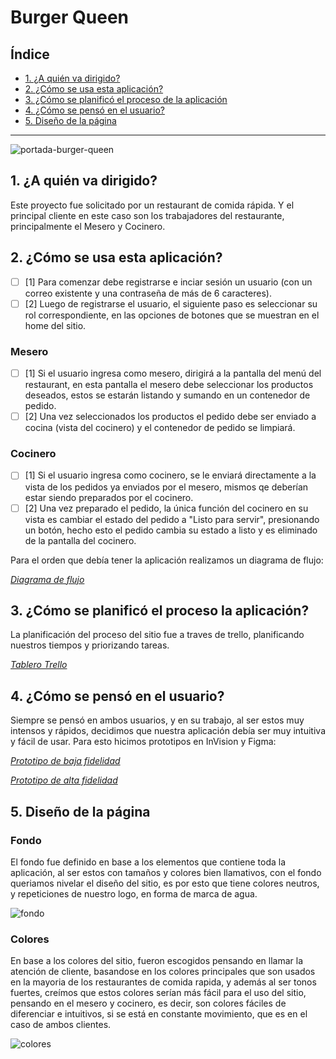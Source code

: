 # Burger Queen

## Índice

* [1. ¿A quién va dirigido?](#1-¿Cómo-se-usa-esta-aplicación?)
* [2. ¿Cómo se usa esta aplicación?](#2-a-quien-va-dirigido)
* [3. ¿Cómo se planificó el proceso de la aplicación](#3-como-se-planificó)
* [4. ¿Cómo se pensó en el usuario?](#4-como-se-pensó-en-el-usuario)
* [5. Diseño de la página](#5-criterios-de-aceptación-mínimos-del-proyecto)

***

![portada-burger-queen](https://i.ibb.co/T4XfHvR/Portada-Burguer-Queen.png)

## 1. ¿A quién va dirigido?

Este proyecto fue solicitado por un restaurant de comida rápida. Y el principal cliente en este caso son los trabajadores del restaurante, principalmente el Mesero y Cocinero. 

<!-- [React](https://es.reactjs.org/) y [Angular](https://angular.io/)  -->

## 2. ¿Cómo se usa esta aplicación?

* [ ] [1] Para comenzar debe registrarse e inciar sesión un usuario (con un correo existente y una contraseña de más de 6 caracteres).
* [ ] [2] Luego de registrarse el usuario, el siguiente paso es seleccionar su rol correspondiente, en las opciones de botones que se muestran en el home del sitio.

### Mesero 

* [ ] [1] Si el usuario ingresa como mesero, dirigirá a la pantalla del menú del restaurant, en esta pantalla el mesero debe seleccionar los productos deseados, estos se estarán listando y sumando en un contenedor de pedido. 
* [ ] [2] Una vez seleccionados los productos el pedido debe ser enviado a cocina (vista del cocinero) y el contenedor de pedido se limpiará.

### Cocinero
* [ ] [1] Si el usuario ingresa como cocinero, se le enviará directamente a la vista de los pedidos ya enviados por el mesero, mismos qe deberían estar siendo preparados por el cocinero.
* [ ] [2] Una vez preparado el pedido, la única función del cocinero en su vista es cambiar el estado del pedido a "Listo para servir", presionando un botón, hecho esto el pedido cambia su estado a listo y es eliminado de la pantalla del cocinero.

Para el orden que debía tener la aplicación realizamos un diagrama de flujo: 

[_Diagrama de flujo_](https://app.lucidchart.com/documents/view/3f0e3a9b-1ae0-4bf0-9db3-ce2bd25bda7e/0_0)

## 3. ¿Cómo se planificó el proceso la aplicación?

La planificación del proceso del sitio fue a traves de trello, planificando nuestros tiempos y priorizando tareas.

[_Tablero Trello_](https://trello.com/b/HAYtsB73/burger-queen)

## 4. ¿Cómo se pensó en el usuario?

Siempre se pensó en ambos usuarios, y en su trabajo, al ser estos muy intensos y rápidos, decidimos que nuestra aplicación debía ser muy intuitiva y fácil de usar. Para esto hicimos prototipos en InVision y Figma:

[_Prototipo de baja fidelidad_](https://burguerqueen.invisionapp.com/freehand/Burguer-Queen--cAUeRVwlw)

[_Prototipo de alta fidelidad_](https://www.figma.com/proto/9WMSEpZ6N6bklJSZBTiSA8/Burger-Queen?node-id=8%3A2&scaling=min-zoom)

## 5. Diseño de la página

### Fondo

El fondo fue definido en base a los elementos que contiene toda la aplicación, al ser estos con tamaños y colores bien llamativos, con el fondo queriamos nivelar el diseño del sitio, es por esto que tiene colores neutros, y repeticiones de nuestro logo, en forma de marca de agua.

![fondo](https://i.ibb.co/RCmG8hm/Fondito-3.jpg)

### Colores

En base a los colores del sitio, fueron escogidos pensando en llamar la atención de cliente, basandose en los colores principales que son usados en la mayoria de los restaurantes de comida rapida, y además al ser tonos fuertes, creímos que estos colores serían más fácil para el uso del sitio, pensando en el mesero y cocinero, es decir, son colores fáciles de diferenciar e intuitivos, si se está en constante movimiento, que es en el caso de ambos clientes. 

![colores](https://i.ibb.co/vh9YyZn/Colores-Burguer-Queen.jpg)

<!--  [_Product Owner_](https://www.youtube.com/watch?v=r2hU7MVIzxs&t=202s) LINK -->

